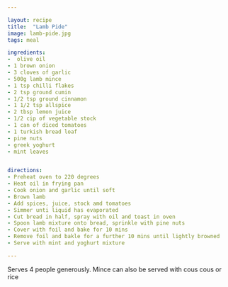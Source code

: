 ```yaml
---

layout: recipe
title:  "Lamb Pide"
image: lamb-pide.jpg
tags: meal

ingredients:
-  olive oil
- 1 brown onion
- 3 cloves of garlic
- 500g lamb mince
- 1 tsp chilli flakes
- 2 tsp ground cumin
- 1/2 tsp ground cinnamon
- 1 1/2 tsp allspice
- 2 tbsp lemon juice
- 1/2 cip of vegetable stock
- 1 can of diced tomatoes
- 1 turkish bread loaf
- pine nuts
- greek yoghurt
- mint leaves


directions:
- Preheat oven to 220 degrees
- Heat oil in frying pan
- Cook onion and garlic until soft
- Brown lamb
- Add spices, juice, stock amd tomatoes
- Simmer unti liquid has evaporated
- Cut bread in half, spray with oil and toast in oven
- Spoon lamb mixture onto bread, sprinkle with pine nuts
- Cover with foil and bake for 10 mins
- Remove foil and bakle for a further 10 mins until lightly browned
- Serve with mint and yoghurt mixture

---
```


Serves 4 people generously. Mince can also be served with cous cous or rice
